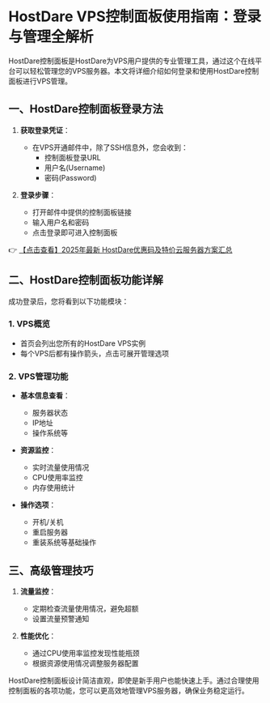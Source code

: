 # HostDare VPS控制面板使用指南：登录与管理全解析

HostDare控制面板是HostDare为VPS用户提供的专业管理工具，通过这个在线平台可以轻松管理您的VPS服务器。本文将详细介绍如何登录和使用HostDare控制面板进行VPS管理。

## 一、HostDare控制面板登录方法

1. **获取登录凭证**：
   - 在VPS开通邮件中，除了SSH信息外，您会收到：
     - 控制面板登录URL
     - 用户名(Username)
     - 密码(Password)

2. **登录步骤**：
   - 打开邮件中提供的控制面板链接
   - 输入用户名和密码
   - 点击登录即可进入控制面板

👉 [【点击查看】2025年最新 HostDare优惠码及特价云服务器方案汇总](https://bit.ly/hostdare)

## 二、HostDare控制面板功能详解

成功登录后，您将看到以下功能模块：

### 1. VPS概览
- 首页会列出您所有的HostDare VPS实例
- 每个VPS后都有操作箭头，点击可展开管理选项

### 2. VPS管理功能
- **基本信息查看**：
  - 服务器状态
  - IP地址
  - 操作系统等

- **资源监控**：
  - 实时流量使用情况
  - CPU使用率监控
  - 内存使用统计

- **操作选项**：
  - 开机/关机
  - 重启服务器
  - 重装系统等基础操作

## 三、高级管理技巧

1. **流量监控**：
   - 定期检查流量使用情况，避免超额
   - 设置流量预警通知

2. **性能优化**：
   - 通过CPU使用率监控发现性能瓶颈
   - 根据资源使用情况调整服务器配置

HostDare控制面板设计简洁直观，即使是新手用户也能快速上手。通过合理使用控制面板的各项功能，您可以更高效地管理VPS服务器，确保业务稳定运行。